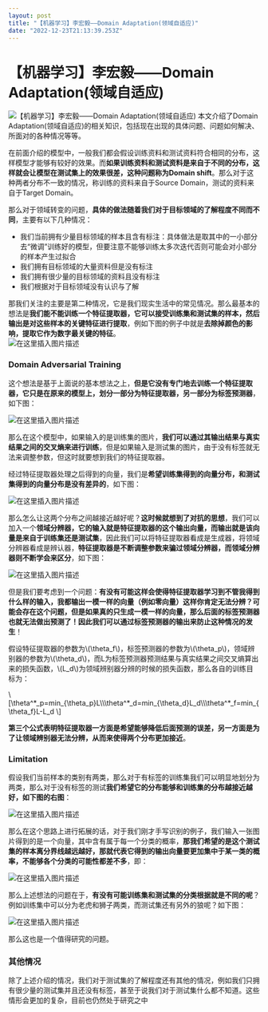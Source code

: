 ```yaml
---
layout: post
title: "【机器学习】李宏毅——Domain Adaptation(领域自适应)"
date: "2022-12-23T21:13:39.253Z"
---
```

【机器学习】李宏毅——Domain Adaptation(领域自适应)
===================================

![【机器学习】李宏毅——Domain Adaptation(领域自适应)](https://img2023.cnblogs.com/blog/2966067/202212/2966067-20221223193001165-1940879160.png) 本文介绍了Domain Adaptation(领域自适应)的相关知识，包括现在出现的具体问题、问题如何解决、所面对的各种情况等等。

在前面介绍的模型中，一般我们都会假设训练资料和测试资料符合相同的分布，这样模型才能够有较好的效果。而**如果训练资料和测试资料是来自于不同的分布，这样就会让模型在测试集上的效果很差，这种问题称为Domain shift**。那么对于这种两者分布不一致的情况，称训练的资料来自于Source Domain，测试的资料来自于Target Domain。

那么对于领域转变的问题，**具体的做法随着我们对于目标领域的了解程度不同而不同**，主要有以下几种情况：

*   我们当前拥有少量目标领域的样本且含有标注：具体做法是取其中的一小部分去“微调”训练好的模型，但要注意不能够训练太多次迭代否则可能会对小部分的样本产生过拟合
*   我们拥有目标领域的大量资料但是没有标注
*   我们拥有很少量的目标领域的资料且没有标注
*   我们根据对于目标领域没有认识与了解

那我们关注的主要是第二种情况，它是我们现实生活中的常见情况。那么最基本的想法是**我们能不能训练一个特征提取器，它可以接受训练集和测试集的样本，然后输出是对这些样本的关键特征进行提取**，例如下图的例子中就是**去除掉颜色的影响，提取它作为数字最关键的特征**。  
![在这里插入图片描述](https://img-blog.csdnimg.cn/4a2d89595a034ec9ab42e1aeee802d38.png#pic_center)

### Domain Adversarial Training

这个想法是基于上面说的基本想法之上，**但是它没有专门地去训练一个特征提取器，它只是在原来的模型上，划分一部分为特征提取器，另一部分为标签预测器**，如下图：

![在这里插入图片描述](https://img-blog.csdnimg.cn/c36114354059416ba07fdde68ce46b00.png#pic_center)

那么在这个模型中，如果输入的是训练集的图片，**我们可以通过其输出结果与真实结果之间的交叉熵来进行训练**，但是如果输入是测试集的图片，由于没有标签就无法来调整参数，但这时就要想到我们的特征提取器。

经过特征提取器处理之后得到的向量，我们是**希望训练集得到的向量分布，和测试集得到的向量分布是没有差异的**，如下图：

![在这里插入图片描述](https://img-blog.csdnimg.cn/5e3ed8f62da048cfb98d333e8d9e547b.png#pic_center)

那么怎么让这两个分布之间越接近越好呢？**这时候就想到了对抗的思想**，我们可以加入一个**领域分辨器，它的输入就是特征提取器的这个输出向量，而输出就是该向量是来自于训练集还是测试集**，因此我们可以将特征提取器看成是生成器，将领域分辨器看成是辨认器，**特征提取器是不断调整参数来骗过领域分辨器，而领域分辨器则不断学会来区分**，如下图：

![在这里插入图片描述](https://img-blog.csdnimg.cn/b0f631c8542744e490151ec223035c4c.png#pic_center)

但是我们要考虑到一个问题：**有没有可能这样会使得特征提取器学习到不管我得到什么样的输入，我都输出一模一样的向量（例如零向量）这样你肯定无法分辨？可能会存在这个问题，但是如果真的只生成一模一样的向量，那么后面的标签预测器也就无法做出预测了！因此我们可以通过标签预测器的输出来防止这种情况的发生**！

假设特征提取器的参数为\\(\\theta\_f\\)，标签预测器的参数为\\(\\theta\_p\\)，领域辨别器的参数为\\(\\theta\_d\\)，而L为标签预测器预测结果与真实结果之间交叉熵算出来的损失函数，\\(L\_d\\)为领域辨别器分辨的时候的损失函数，那么各自的训练目标为：

\\\[\\theta^\*\_p=min\_{\\theta\_p}L\\\\\\theta^\*\_d=min\_{\\theta\_d}L\_d\\\\\\theta^\*\_f=min\_{\\theta\_f}L-L\_d \\\]

**第三个公式表明特征提取器一方面是希望能够降低后面预测的误差，另一方面是为了让领域辨别器无法分辨，从而来使得两个分布更加接近**。

### Limitation

假设我们当前样本的类别有两类，那么对于有标签的训练集我们可以明显地划分为两类，那么对于没有标签的测试**我们希望它的分布能够和训练集的分布越接近越好，如下图的右图**：

![在这里插入图片描述](https://img-blog.csdnimg.cn/ad7ec32ab7884ccc900faf153dd5cbb5.png#pic_center)

那么在这个思路上进行拓展的话，对于我们刚才手写识别的例子，我们输入一张图片得到的是一个向量，其中含有属于每一个分类的概率，**那我们希望的是这个测试集的样本离分界线越远越好，那就代表它得到的输出向量要更加集中于某一类的概率，不能够各个分类的可能性都差不多**，即：

![在这里插入图片描述](https://img-blog.csdnimg.cn/20624321b0f643a9ad4bd71fd33f5de2.png#pic_center)

那么上述想法的问题在于，**有没有可能训练集和测试集的分类根据就是不同的呢**？例如训练集中可以分为老虎和狮子两类，而测试集还有另外的狼呢？如下图：

![在这里插入图片描述](https://img-blog.csdnimg.cn/2141076b771e4eeab2f7ca5e4ec066d1.png#pic_center)

那么这也是一个值得研究的问题。

### 其他情况

除了上述介绍的情况，我们对于测试集的了解程度还有其他的情况，例如我们只拥有很少量的测试集并且还没有标签，甚至于说我们对于测试集什么都不知道。这些情形会更加的复杂，目前也仍然处于研究之中